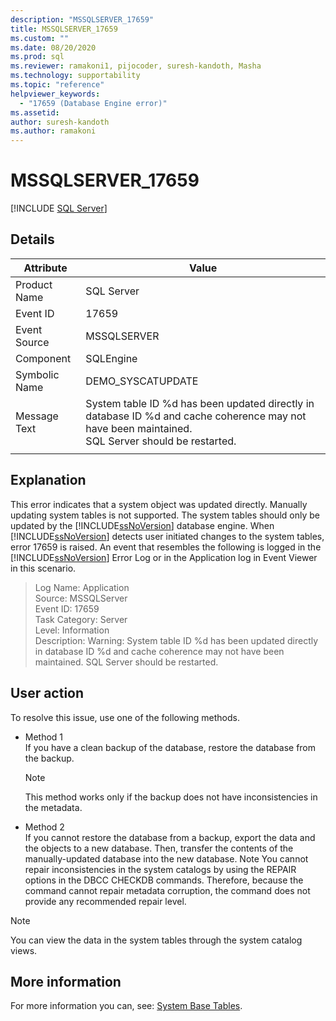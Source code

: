 ```yaml
---
description: "MSSQLSERVER_17659"
title: MSSQLSERVER_17659
ms.custom: ""
ms.date: 08/20/2020
ms.prod: sql
ms.reviewer: ramakoni1, pijocoder, suresh-kandoth, Masha
ms.technology: supportability
ms.topic: "reference"
helpviewer_keywords: 
  - "17659 (Database Engine error)"
ms.assetid: 
author: suresh-kandoth
ms.author: ramakoni
---
```

# MSSQLSERVER_17659
 [!INCLUDE [SQL Server](../../includes/applies-to-version/sqlserver.md)]

## Details

|Attribute|Value|
|---|---|
|Product Name|SQL Server|
|Event ID|17659|
|Event Source|MSSQLSERVER|
|Component|SQLEngine|
|Symbolic Name|DEMO_SYSCATUPDATE|
|Message Text|System table ID \%d has been updated directly in database ID \%d and cache coherence may not have been maintained. <br/> SQL Server should be restarted.|
||

## Explanation

This error indicates that a system object was updated directly. Manually updating system tables is not supported. The system tables should only be updated by the [!INCLUDE[ssNoVersion](../../includes/ssnoversion-md.md)] database engine. When [!INCLUDE[ssNoVersion](../../includes/ssnoversion-md.md)] detects user initiated changes to the system tables, error 17659 is raised. An event that resembles the following is logged in the [!INCLUDE[ssNoVersion](../../includes/ssnoversion-md.md)] Error Log or in the Application log in Event Viewer in this scenario.

> Log Name: Application  
Source: MSSQLServer  
Event ID: 17659  
Task Category: Server  
Level: Information  
Description: Warning: System table ID \%d has been updated directly in database ID %d and cache coherence may not have been maintained. SQL Server should be restarted.

## User action

To resolve this issue, use one of the following methods.

- Method 1  
    If you have a clean backup of the database, restore the database from the backup.  
    > [!NOTE]
    > This method works only if the backup does not have inconsistencies in the metadata.  

- Method 2  
    If you cannot restore the database from a backup, export the data and the objects to a new database. Then, transfer the contents of the manually-updated database into the new database. Note You cannot repair inconsistencies in the system catalogs by using the REPAIR options in the DBCC CHECKDB commands. Therefore, because the command cannot repair metadata corruption, the command does not provide any recommended repair level.

> [!NOTE]
> You can view the data in the system tables through the system catalog views.

## More information

For more information you can, see: [System Base Tables](../system-tables/system-base-tables.md).